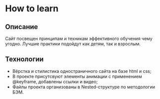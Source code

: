 # How to learn
## Описание 

Сайт посвещен принципам и техникам эффективного обучения чему угодно. Лучшие практики подойдут как детям, так и взрослым.

## Технологии
- Вёрстка и стилистика одностраничного сайта на базе html и css;
- В проекте присутсвуют элементы анимации с применением @keyframe, добавлены ссылки и видео;
- Файлы проекта организованы в Nested-структуре по методологии БЭМ.
